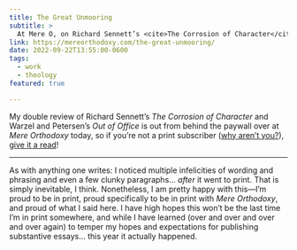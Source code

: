 ```yaml
---
title: The Great Unmooring
subtitle: >
  At Mere O, on Richard Sennett’s <cite>The Corrosion of Character</cite> and Warzel and Petersen’s <cite>Out of Office</cite>, on work.
link: https://mereorthodoxy.com/the-great-unmooring/
date: 2022-09-22T13:55:00-0600
tags:
  - work
  - theology
featured: true

---
```


My double review of Richard Sennett’s <cite>The Corrosion of Character</cite> and Warzel and Petersen’s <cite>Out of Office</cite> is out from behind the paywall over at <cite>Mere Orthodoxy</cite> today, so if you’re not a print subscriber ([why aren’t you?](https://ezsubscription.com/mer/subscribe)), [give it a read]({{link}})!

---

As with anything one writes: I noticed multiple infelicities of wording and phrasing and even a few clunky paragraphs… *after* it went to print. That is simply inevitable, I think. Nonetheless, I am pretty happy with this—I’m proud to be in print, proud specifically to be in print with <cite>Mere Orthodoxy</cite>, and proud of what I said here. I have high hopes this won’t be the last time I’m in print somewhere, and while I have learned (over and over and over and over again) to temper my hopes and expectations for publishing substantive essays… this year it actually happened.
